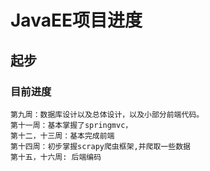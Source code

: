 # JavaEE项目进度

## 起步

### 目前进度
    第九周：数据库设计以及总体设计，以及小部分前端代码。
    第十一周：基本掌握了springmvc，
    第十二，十三周：基本完成前端
    第十四周：初步掌握scrapy爬虫框架,并爬取一些数据
    第十五，十六周: 后端编码

    
    
    
    
